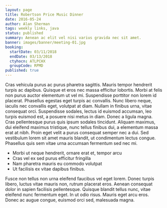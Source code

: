 ```yaml
---
layout: page
title: Robertson Price Music Dinner
date: 2016-05-24
author: Alan Sherman
tags: weekly links, java
status: published
summary: Aenean ac elit vel nisi varius gravida nec sit amet.
banner: images/banner/meeting-01.jpg
booking:
  startDate: 03/11/2018
  endDate: 03/13/2018
  ctyhocn: ATLPCHX
  groupCode: RPMD
published: true
---
```

Cras vehicula purus ac purus pharetra sagittis. Mauris tempor hendrerit turpis ac dapibus. Quisque et eros nec massa efficitur lobortis. Morbi at felis non purus auctor elementum ut vel mi. Suspendisse porttitor non lorem id placerat. Phasellus egestas eget turpis ac convallis. Nunc libero neque, iaculis nec convallis eget, volutpat at diam. Nullam in finibus urna, vitae consequat orci. Suspendisse sodales, lectus id euismod accumsan, leo turpis euismod est, a posuere nisi metus in diam. Donec a ligula magna. Cras pellentesque purus quis ipsum sodales tincidunt. Aliquam maximus, dui eleifend maximus tristique, nunc tellus finibus dui, a elementum massa erat at nibh. Proin eget velit a purus consequat semper nec a dui. Sed vestibulum lorem sit amet mauris blandit, ut condimentum lectus congue. Phasellus quis sem vitae urna accumsan fermentum sed nec mi.

* Morbi ut neque hendrerit, ornare erat et, tempor arcu
* Cras vel ex sed purus efficitur fringilla
* Nam pharetra mauris eu commodo volutpat
* Ut facilisis ex vitae dapibus finibus.

Fusce non tellus non urna eleifend faucibus vel eget lorem. Donec turpis libero, luctus vitae mauris non, rutrum placerat eros. Aenean consequat dolor in sapien facilisis pellentesque. Quisque blandit tellus nunc, vitae eleifend nunc fermentum eget. In ut odio risus. Mauris eget arcu eros. Donec ac augue congue, euismod orci sed, malesuada magna.
